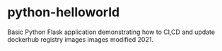 # python-helloworld
Basic Python Flask application demonstrating how to CI,CD  and update dockerhub registry images images modified 2021.
